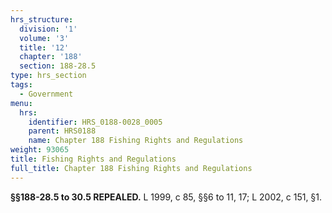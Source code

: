 ```yaml
---
hrs_structure:
  division: '1'
  volume: '3'
  title: '12'
  chapter: '188'
  section: 188-28.5
type: hrs_section
tags:
  - Government
menu:
  hrs:
    identifier: HRS_0188-0028_0005
    parent: HRS0188
    name: Chapter 188 Fishing Rights and Regulations
weight: 93065
title: Fishing Rights and Regulations
full_title: Chapter 188 Fishing Rights and Regulations
---
```

**§§188-28.5 to 30.5 REPEALED.** L 1999, c 85, §§6 to 11, 17; L 2002, c 151, §1.